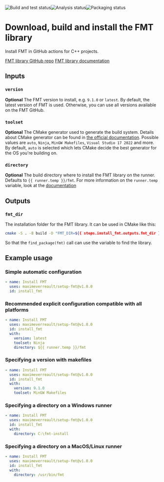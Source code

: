 ![Build and test status](https://github.com/maximeverreault/setup-fmt/actions/workflows/test.yml/badge.svg)![Analysis status](https://github.com/maximeverreault/setup-fmt/actions/workflows/codeql-analysis.yml/badge.svg)![Packaging status](https://github.com/maximeverreault/setup-fmt/actions/workflows/check-dist.yml/badge.svg)

# Download, build and install the FMT library

Install FMT in GitHub actions for C++ projects.

[FMT library GitHub repo](https://github.com/fmtlib/fmt)
[FMT library documentation](https://fmt.dev/latest/index.html)

## Inputs

### `version`

**Optional** The FMT version to install, e.g. `9.1.0` or `latest`.
By default, the latest version of FMT is used. Otherwise, you can use all versions available on the FMT GitHub.

### `toolset`

**Optional** The CMake generator used to generate the build system. Details about CMake generator can be found
in [the official documentation](https://cmake.org/cmake/help/latest/manual/cmake-generators.7.html). Possible values
are `auto`, `Ninja`, `MinGW Makefiles`, `Visual Studio 17 2022` and more.
By default, `auto` is selected which lets CMake decide the best generator for the OS you're building on.

### `directory`

**Optional** The build directory where to install the FMT library on the runner.
Defaults to `{{ runner.temp }}/fmt`. For more information on the `runner.temp` variable, look at
the [documentation](https://docs.github.com/en/actions/learn-github-actions/variables#default-environment-variables)

## Outputs

### `fmt_dir`

The installation folder for the FMT library. It can be used in CMake like this:

```bash
cmake -S . -B build -D "FMT_DIR=${{ steps.install_fmt.outputs.fmt_dir }}"
```

So that the `find_package(fmt)` call can use the variable to find the library.

## Example usage

### Simple automatic configuration

```yml
- name: Install FMT
  uses: maximeverreault/setup-fmt@v1.0.0
  id: install_fmt
```

### Recommended explicit configuration compatible with all platforms

```yml
- name: Install FMT
  uses: maximeverreault/setup-fmt@v1.0.0
  id: install_fmt
  with:
    version: latest
    toolset: Ninja
    directory: ${{ runner.temp }}/fmt
```

### Specifying a version with makefiles

```yml
- name: Install FMT
  uses: maximeverreault/setup-fmt@v1.0.0
  id: install_fmt
  with:
    version: 9.1.0
    toolset: MinGW Makefiles
```

### Specifying a directory on a Windows runner

```yml
- name: Install FMT
  uses: maximeverreault/setup-fmt@v1.0.0
  id: install_fmt
  with:
    directory: C:\fmt-install
```

### Specifying a directory on a MacOS/Linux runner

```yml
- name: Install FMT
  uses: maximeverreault/setup-fmt@v1.0.0
  id: install_fmt
  with:
    directory: /usr/bin/fmt
```
